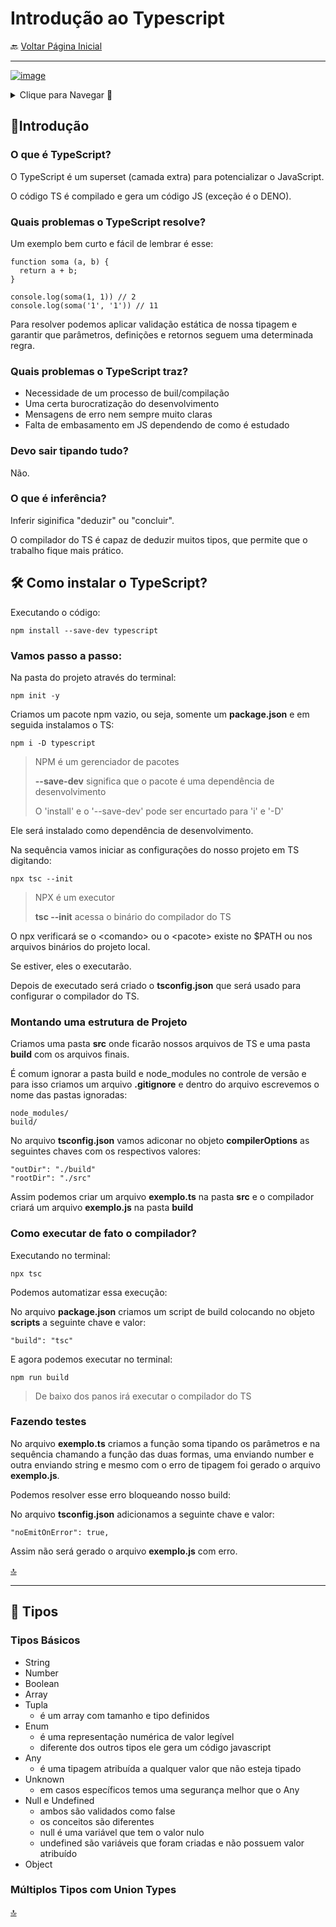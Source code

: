 <h1 id="topo">Introdução ao Typescript</h1>

🔙 [Voltar Página Inicial](https://github.com/brseghese/vtex-hiring-coders-3)

---

[![image](https://img.shields.io/badge/TypeScript-007ACC?style=for-the-badge&logo=typescript&logoColor=white)](https://www.typescriptlang.org/)

<details>
<summary>Clique para Navegar 🔽</summary>

- <a href="#instalar">Como instalar o TypeScript?</a>
- <a href="#tipos">Tipos</a>

</details>

<h2>🚀Introdução</h2>

<h3>O que é TypeScript?</h3>

O TypeScript é um superset (camada extra) para potencializar o JavaScript.

O código TS é compilado e gera um código JS (exceção é o DENO).

<h3>Quais problemas o TypeScript resolve?</h3>

Um exemplo bem curto e fácil de lembrar é esse:

```
function soma (a, b) {
  return a + b;
}

console.log(soma(1, 1)) // 2
console.log(soma('1', '1')) // 11
```

Para resolver podemos aplicar validação estática de nossa tipagem e garantir que parâmetros, definições e retornos seguem uma determinada regra.

### Quais problemas o TypeScript traz?

- Necessidade de um processo de buil/compilação
- Uma certa burocratização do desenvolvimento
- Mensagens de erro nem sempre muito claras
- Falta de embasamento em JS dependendo de como é estudado

### Devo sair tipando tudo?

Não.

### O que é inferência?

Inferir siginifica "deduzir" ou "concluir".

O compilador do TS é capaz de deduzir muitos tipos, que permite que o trabalho fique mais prático.

<h2 id="instalar">🛠️​ Como instalar o TypeScript?</h2>

Executando o código:

```
npm install --save-dev typescript
```

### Vamos passo a passo:

Na pasta do projeto através do terminal:

```
npm init -y
```

Criamos um pacote npm vazio, ou seja, somente um **package.json** e em seguida instalamos o TS:

```
npm i -D typescript
```

> NPM é um gerenciador de pacotes
>
> **--save-dev** significa que o pacote é uma dependência de desenvolvimento
>
> O 'install' e o '--save-dev' pode ser encurtado para 'i' e '-D'

Ele será instalado como dependência de desenvolvimento.

Na sequência vamos iniciar as configurações do nosso projeto em TS digitando:

```
npx tsc --init
```

> NPX é um executor
>
> **tsc --init** acessa o binário do compilador do TS

O npx verificará se o \<comando> ou o \<pacote> existe no $PATH ou nos arquivos binários do projeto local.

Se estiver, eles o executarão.

Depois de executado será criado o **tsconfig.json** que será usado para configurar o compilador do TS.

### Montando uma estrutura de Projeto

Criamos uma pasta **src** onde ficarão nossos arquivos de TS e uma pasta **build** com os arquivos finais.

É comum ignorar a pasta build e node_modules no controle de versão e para isso criamos um arquivo **.gitignore** e dentro do arquivo escrevemos o nome das pastas ignoradas:

```
node_modules/
build/
```

No arquivo **tsconfig.json** vamos adiconar no objeto **compilerOptions** as seguintes chaves com os respectivos valores:

```
"outDir": "./build"
"rootDir": "./src"
```

Assim podemos criar um arquivo **exemplo.ts** na pasta **src** e o compilador criará um arquivo **exemplo.js** na pasta **build**

### Como executar de fato o compilador?

Executando no terminal:

```
npx tsc
```

Podemos automatizar essa execução:

No arquivo **package.json** criamos um script de build colocando no objeto **scripts** a seguinte chave e valor:

```
"build": "tsc"
```

E agora podemos executar no terminal:

```
npm run build
```

> De baixo dos panos irá executar o compilador do TS

### Fazendo testes

No arquivo **exemplo.ts** criamos a função soma tipando os parâmetros e na sequência chamando a função das duas formas, uma enviando number e outra enviando string e mesmo com o erro de tipagem foi gerado o arquivo **exemplo.js**.

Podemos resolver esse erro bloqueando nosso build:

No arquivo **tsconfig.json** adicionamos a seguinte chave e valor:

```
"noEmitOnError": true,
```

Assim não será gerado o arquivo **exemplo.js** com erro.

<a href="#topo">🔝</a>

---

<h2 id="tipos">🧰​​ Tipos</h2>

### Tipos Básicos

- String
- Number
- Boolean
- Array
- Tupla
  - é um array com tamanho e tipo definidos
- Enum
  - é uma representação numérica de valor legível
  - diferente dos outros tipos ele gera um código javascript
- Any
  - é uma tipagem atribuída a qualquer valor que não esteja tipado
- Unknown
  - em casos específicos temos uma segurança melhor que o Any
- Null e Undefined
  - ambos são validados como false
  - os conceitos são diferentes
  - null é uma variável que tem o valor nulo
  - undefined são variáveis que foram criadas e não possuem valor atribuído
- Object

### Múltiplos Tipos com Union Types

<a href="#topo">🔝</a>
